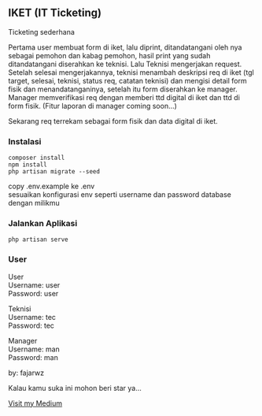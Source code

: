 ## IKET (IT Ticketing)

Ticketing sederhana

Pertama user membuat form di iket, lalu diprint, ditandatangani oleh nya sebagai pemohon dan kabag pemohon, hasil print yang sudah ditandatangani diserahkan ke teknisi. Lalu Teknisi mengerjakan request. Setelah selesai mengerjakannya, teknisi menambah deskripsi req di iket (tgl target, selesai, teknisi, status req, catatan teknisi) dan mengisi detail form fisik dan menandatanganinya, setelah itu form diserahkan ke manager. Manager memverifikasi req dengan memberi ttd digital di iket dan ttd di form fisik. (Fitur laporan di manager coming soon...)

Sekarang req terrekam sebagai form fisik dan data digital di iket.

### Instalasi

```
composer install
npm install
php artisan migrate --seed
```
copy .env.example ke .env\
sesuaikan konfigurasi env seperti username dan password database dengan milikmu

### Jalankan Aplikasi
`php artisan serve`

### User

User\
Username: user\
Password: user

Teknisi\
Username: tec\
Password: tec

Manager\
Username: man\
Password: man

by: fajarwz

Kalau kamu suka ini mohon beri star ya...

[Visit my Medium](http://fajarwz.medium.com)
